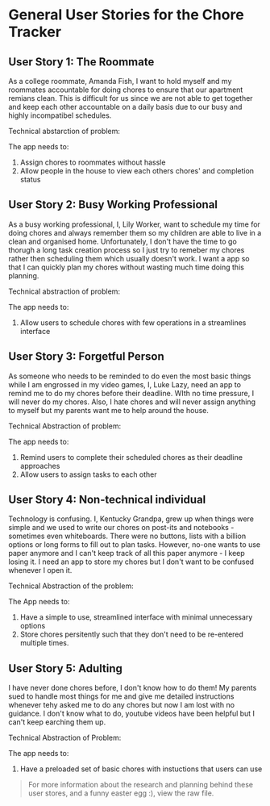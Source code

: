 <!-- Research
https://www.youtube.com/watch?v=LEPLaYcdgeg&t=26s&ab_channel=OeLean
https://en.wikipedia.org/wiki/User_story

notice:
- User stories put end users at the center of the conversation
- Use non-technical language
- Provides context, defines what benefits product
- Should know why the product is being built and what value it creates

template:
- Title
- As a <role>
- I want <objective>
- So that <motivation>
Must map a single functionality of product or service

Description(Optional)
Give context to user story
-Explanation of user journey
-Use cases
-Any explanation to better understand title
  -Pictures or links to design

Acceptance Criteria
-Conditions to validate the implementation of user story
-What app must do to meet user story

## Kentucky Grandpa's Coffee Conundrum

As usual, Kentucky gets up bright and early and shuffles into the kitchen to make his cup of coffee. As he sips some hot java, he sits in front of his computer to check if he's gotten any new messages from his family. (It's a bad habit to look at a screen so early, but looks like everyone's been doing it lately. Kentucky doesn't want to be left out.) Suddenly he gets a notification: Your "Clean Coffee Machine" chore is due today! *Oh, I had completely forgotten*, thinks Kentucky. He clicks navigates to his chore app and looks at the top of the chore list, where he sees that he indeed needs to clean his coffee machine today. Kentucky gets up from his computer and walks over to get this chore over with... only to realize that he's also forgotten how to clean the coffee machine. (The last time he did it was 3 months ago.) Unpreturbed, he confidently walks back to his computer and clicks on the associated chore card. A pop up appears, on which is a handy list of instructions and materials needed to make his coffee machine sparkling clean! He gets what he needs and follows the steps carefully, and within 15 minutes he's done!

**Demonstrated Use Cases:**
1. Case #3- Setting up reminders
2. Case #4- Chore information -->

# General User Stories for the Chore Tracker

## User Story 1: The Roommate

As a college roommate, Amanda Fish, I want to hold myself and my roommates accountable for doing chores to ensure that our apartment remians clean. This is difficult for us since we are not able to get together and keep each other accountable on a daily basis due to our busy and highly incompatibel schedules.

Technical abstarction of problem:

The app needs to:
  1. Assign chores to roommates without hassle
  2. Allow people in the house to view each others chores' and completion status


## User Story 2: Busy Working Professional

As a busy working professional, I, Lily Worker, want to schedule my time for doing chores and always remember them so my children are able to live in a clean and organised home.
Unfortunately, I don't have the time to go thorugh a long task creation process so I just try to remeber my chores rather then scheduling them which usually doesn't work.
I want a app so that I can quickly plan my chores without wasting much time doing this planning.

Technical abstraction of problem:

The app needs to:
  1. Allow users to schedule chores with few operations in a streamlines interface

## User Story 3: Forgetful Person

As someone who needs to be reminded to do even the most basic things while I am engrossed in my video games, I, Luke Lazy, need an app to remind me to do my chores before their deadline. WIth no time pressure, I will never do my chores. Also, I hate chores and will never assign anything to myself but my parents want me to help around the house.

Technical Abstraction of problem:

The app needs to:
  1. Remind users to complete their scheduled chores as their deadline approaches
  2. Allow users to assign tasks to each other

## User Story 4: Non-technical individual

Technology is confusing. I, Kentucky Grandpa, grew up when things were simple and we used to write our chores on post-its and notebooks - sometimes even whiteboards. There were no buttons, lists with a billion options or long forms to fill out to plan tasks. However, no-one wants to use paper anymore and I can't keep track of all this paper anymore - I keep losing it.
I need an app to store my chores but I don't want to be confused whenever I open it.

Technical Abstraction of the problem:

The App needs to:
  1. Have a simple to use, streamlined interface with minimal unnecessary options
  2. Store chores persitently such that they don't need to be re-entered multiple times.

## User Story 5: Adulting

I have never done chores before, I don't know how to do them! My parents sued to handle most things for me and give me detailed instructions whenever tehy asked me to do any chores but now I am lost with no guidance. I don't know what to do, youtube videos have been helpful but I can't keep earching them up.

Technical Abstraction of Problem:

The app needs to:
  1. Have a preloaded set of basic chores with instuctions that users can use

> For more information about the research and planning behind these user stores, and a funny easter egg :),  view the raw file.
